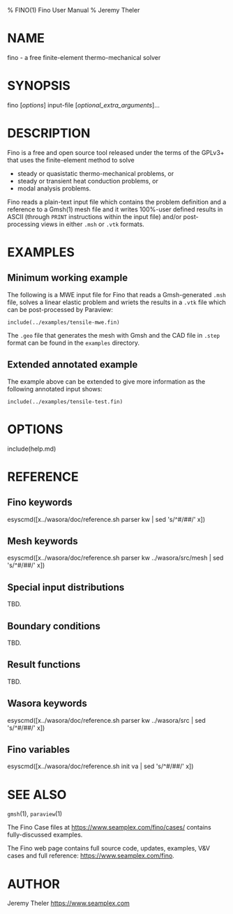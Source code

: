 % FINO(1) Fino User Manual
% Jeremy Theler

# NAME

fino - a free finite-element thermo-mechanical solver

# SYNOPSIS

fino [*options*] input-file [*optional_extra_arguments*]...


# DESCRIPTION

Fino is a free and open source tool released under the terms of the GPLv3+ that uses the finite-element method to solve

 * steady or quasistatic thermo-mechanical problems, or
 * steady or transient heat conduction problems, or
 * modal analysis problems.

Fino reads a plain-text input file which contains the problem definition and a reference to a Gmsh(1) mesh file and it writes 100%-user defined results in ASCII (through `PRINT` instructions within the input file) and/or post-processing views in either `.msh` or `.vtk` formats.

 
# EXAMPLES

## Minimum working example

The following is a MWE input file for Fino that reads a Gmsh-generated `.msh` file, solves a linear elastic problem and wriets the results in a `.vtk` file which can be post-processed by Paraview:

```
include(../examples/tensile-mwe.fin)
```

The `.geo` file that generates the mesh with Gmsh and the CAD file in `.step` format can be found in the `examples` directory.

## Extended annotated example

The example above can be extended to give more information as the following annotated input shows:

```
include(../examples/tensile-test.fin)
```

 
# OPTIONS

include(help.md)

# REFERENCE

## Fino keywords

esyscmd([x../wasora/doc/reference.sh parser kw | sed 's/^#/##/' x])


## Mesh keywords

esyscmd([x../wasora/doc/reference.sh parser kw ../wasora/src/mesh  | sed 's/^#/##/' x])


## Special input distributions

TBD.


## Boundary conditions

TBD.


## Result functions

TBD.


## Wasora keywords

esyscmd([x../wasora/doc/reference.sh parser kw ../wasora/src  | sed 's/^#/##/' x])


## Fino variables

esyscmd([x../wasora/doc/reference.sh init va  | sed 's/^#/##/' x])


# SEE ALSO

`gmsh`(1), `paraview`(1)

The Fino Case files at <https://www.seamplex.com/fino/cases/> contains fully-discussed examples.

The Fino web page contains full source code, updates, examples, V&V cases and full reference:
<https://www.seamplex.com/fino>.

# AUTHOR

Jeremy Theler <https://www.seamplex.com>
